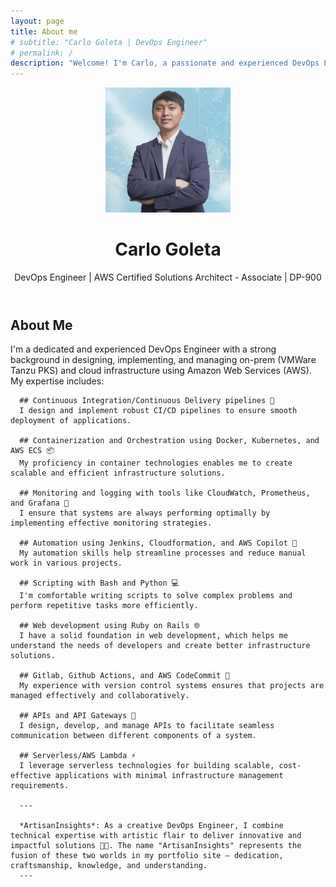 ```yaml
---
layout: page
title: About me
# subtitle: "Carlo Goleta | DevOps Engineer"
# permalink: /
description: "Welcome! I'm Carlo, a passionate and experienced DevOps Engineer with a strong background in designing and implementing scalable cloud infrastructure using AWS services. With expertise in CI/CD pipelines, containerization, monitoring, and automation tools, I help organizations streamline their development processes and improve overall system performance."
---
```


<header class="masthead text-center">
  <div class="container">
    <!-- Add image of yourself here -->
    <img src="/assets/img/profile_picture.png" alt="Carlo Goleta's Profile Picture" width="200px" class="rounded-circle img-fluid profile-pic">
    <h1>Carlo Goleta</h1>
    <p class="text-muted">DevOps Engineer | AWS Certified Solutions Architect - Associate | DP-900</p>
  </div>
</header>

<section id="about" class="bg-light py-5">
  <div class="container text-center">
    <h2>About Me</h2>
      I'm a dedicated and experienced DevOps Engineer with a strong background in designing, implementing, and managing on-prem (VMWare Tanzu PKS) and cloud infrastructure using Amazon Web Services (AWS). My expertise includes:

      ## Continuous Integration/Continuous Delivery pipelines 🔄
      I design and implement robust CI/CD pipelines to ensure smooth deployment of applications.

      ## Containerization and Orchestration using Docker, Kubernetes, and AWS ECS 📦
      My proficiency in container technologies enables me to create scalable and efficient infrastructure solutions.

      ## Monitoring and logging with tools like CloudWatch, Prometheus, and Grafana 👀
      I ensure that systems are always performing optimally by implementing effective monitoring strategies.

      ## Automation using Jenkins, Cloudformation, and AWS Copilot 🔧
      My automation skills help streamline processes and reduce manual work in various projects.

      ## Scripting with Bash and Python 💻
      I'm comfortable writing scripts to solve complex problems and perform repetitive tasks more efficiently.

      ## Web development using Ruby on Rails 🌐
      I have a solid foundation in web development, which helps me understand the needs of developers and create better infrastructure solutions.

      ## Gitlab, Github Actions, and AWS CodeCommit 📄
      My experience with version control systems ensures that projects are managed effectively and collaboratively.

      ## APIs and API Gateways 🔗
      I design, develop, and manage APIs to facilitate seamless communication between different components of a system.

      ## Serverless/AWS Lambda ⚡️
      I leverage serverless technologies for building scalable, cost-effective applications with minimal infrastructure management requirements.

      ---

      *ArtisanInsights*: As a creative DevOps Engineer, I combine technical expertise with artistic flair to deliver innovative and impactful solutions 🎨💡. The name "ArtisanInsights" represents the fusion of these two worlds in my portfolio site – dedication, craftsmanship, knowledge, and understanding.
      ---
  </div>
</section>

